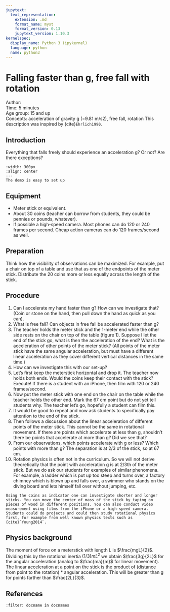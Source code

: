 ```yaml
---
jupytext:
  text_representation:
    extension: .md
    format_name: myst
    format_version: 0.13
    jupytext_version: 1.10.3
kernelspec:
  display_name: Python 3 (ipykernel)
  language: python
  name: python3
---
```


# Falling faster than g, free fall with rotation


Author:     \
Time:	  	  5 minutes\
Age group:	15 and up\
Concepts:	  acceleration of gravity g (=9.81 m/s2), free fall, rotation
This description was inspired by {cite}`Ehrlich1990`.

## Introduction
Everything that falls freely should experience an acceleration g? Or not? Are there exceptions? 

```{figure} dm02_figure2.JPG
:width: 300px
:align: center
---
The demo is easy to set up
```

## Equipment
* Meter stick or equivalent. 
* About 30 coins (teacher can borrow from students, they could be pennies or pounds, whatever). 
* If possible a high-speed camera. Most phones can do 120 or 240 frames per second. Cheap action cameras can do 120 frames/second as well. 

## Preparation
Think how the visibility of observations can be maximized. For example, put a chair on top of a table and use that as one of the endpoints of the meter stick. Distribute the 20 coins more or less equally across the length of the stick. 

## Procedure
1.	Can I accelerate my hand faster than g? How can we investigate that?  (Coin or stone on the hand, then pull down the hand as quick as you can). 
2.	What is free fall? Can objects in free fall be accelerated faster than g? 
3.	The teacher holds the meter stick and the 1-meter end while the other side rests on the chair on top of the table (figure 1). Suppose I let the end of the stick go, what is then the acceleration of the end? What is the acceleration of other points of the meter stick? (All points of the meter stick have the same angular acceleration, but must have a different linear acceleration as they cover different vertical distances in the same time.) 
4.	How can we investigate this with our set-up? 
5.	Let’s first keep the meterstick horizontal and drop it. The teacher now holds both ends. Would the coins keep their contact with the stick? Execute! If there is a student with an iPhone, then film with 120 or 240 frames/second. 
6.	Now put the meter stick with one end on the chair on the table while the teacher holds the other end. Mark the 67 cm point but do not yet tell students why. The teacher let’s go, hopefully a student can film this.
7.	It would be good to repeat and now ask students to specifically pay attention to the end of the stick. 
8.	Then follows a discussion about the linear acceleration of different points of the meter stick. This cannot be the same in rotational movement. If there are points which accelerate at less than g, shouldn’t there be points that accelerate at more than g? Did we see that? 
9.	From our observations, which points accelerate with g or less? Which points with more than g? The separation is at 2/3 of the stick, so at 67 cm.
10.	Rotation physics is often not in the curriculum. So we will not derive theoretically that the point with acceleration g is at 2/3th of the meter stick. But we do ask our students for examples of similar phenomena.  For example, a ladder which is put up too steep and turns over, a factory chimney which is blown up and falls over, a swimmer who stands on the diving board and lets himself fall over without jumping, etc. 

```{tip}
Using the coins as indicator one can investigate shorter and longer sticks. You can move the center of mass of the stick by taping on pieces of wood in different positions. You can also conduct video measurement using films from the iPhone or a high-speed camera. Students could do projects and could then study rotational physics first, for example from well known physics texts such as {cite}`Young2014`.
```

## Physics background
The moment of force on a meterstick with length $L$ is $\frac{mgL}{2}$. Dividing this by the rotational inertia $(1/3)mL^2$ we obtain $\frac{3g}{2L}$ for the angular acceleration (analog to $\frac{ma}{m}$ for linear movement). 
The linear acceleration at a point on the stick is the product of (distance from point to the rotation) * angular acceleration. This will be greater than g for points farther than $\frac{2L}{3}$.


## References
```{bibliography}
:filter: docname in docnames
```